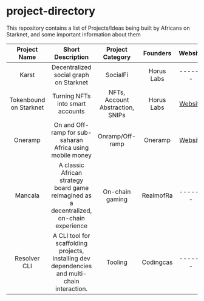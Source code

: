 # project-directory
This repository contains a list of Projects/Ideas being built by Africans on Starknet, and some important information about them

| Project Name | Short Description    | Project Category  | Founders   | Website | Social | Github |
| :---:   | :---: | :---: | :---: | :---: | :---: | :---: |
| Karst | Decentralized social graph on Starknet   | SocialFi | Horus Labs   | -------   | [Twitter](https://x.com/horuslabsio)   | would be OS soon   |
| Tokenbound on Starknet | Turning NFTs into smart accounts   | NFTs, Account Abstraction, SNIPs | Horus Labs   | [Website](https://starknet-tokenbound.com/)   | [Twitter](https://x.com/horuslabsio)   | [Github](https://github.com/horuslabsio/TBA)   |
| Oneramp | On and Off-ramp for sub-saharan Africa using mobile money  | Onramp/Off-ramp | Oneramp   | [Website](https://oneramp.io/)   | [Twitter](https://x.com/0xoneramp)   | [Github](https://github.com/oneramp/)    |
| Mancala | A classic African strategy board game reimagined as a decentralized, on-chain experience  | On-chain gaming | RealmofRa   | -------   | [Twitter](https://x.com/realm_of_ra)   | [Github](https://github.com/realm-of-ra/mancala)    |
| Resolver CLI | A CLI tool for scaffolding projects, installing dev dependencies and multi-chain interaction.  | Tooling | Codingcas   | -------   | [Twitter](https://x.com/resolver_cli)   | [Github](https://github.com/casweeney/resolver)    |